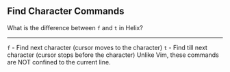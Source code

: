 ## Find Character Commands

What is the difference between `f` and `t` in Helix?

---

`f` - Find next character (cursor moves to the character)
`t` - Find till next character (cursor stops before the character)
Unlike Vim, these commands are NOT confined to the current line.

